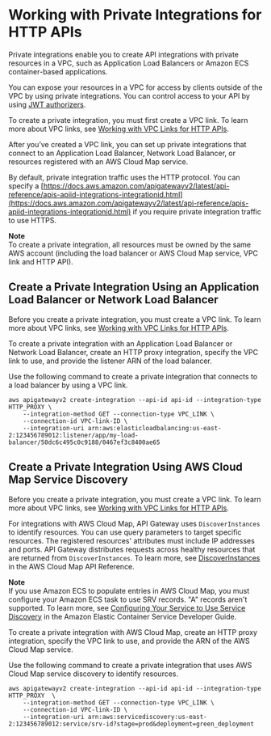 # Working with Private Integrations for HTTP APIs<a name="http-api-develop-integrations-private"></a>

Private integrations enable you to create API integrations with private resources in a VPC, such as Application Load Balancers or Amazon ECS container\-based applications\. 

You can expose your resources in a VPC for access by clients outside of the VPC by using private integrations\. You can control access to your API by using [JWT authorizers](http-api-jwt-authorizer.md)\.

To create a private integration, you must first create a VPC link\. To learn more about VPC links, see [Working with VPC Links for HTTP APIs](http-api-vpc-links.md)\.

After you’ve created a VPC link, you can set up private integrations that connect to an Application Load Balancer, Network Load Balancer, or resources registered with an AWS Cloud Map service\.

By default, private integration traffic uses the HTTP protocol\. You can specify a [https://docs.aws.amazon.com/apigatewayv2/latest/api-reference/apis-apiid-integrations-integrationid.html](https://docs.aws.amazon.com/apigatewayv2/latest/api-reference/apis-apiid-integrations-integrationid.html) if you require private integration traffic to use HTTPS\.

**Note**  
To create a private integration, all resources must be owned by the same AWS account \(including the load balancer or AWS Cloud Map service, VPC link and HTTP API\)\.

## Create a Private Integration Using an Application Load Balancer or Network Load Balancer<a name="http-api-develop-integrations-private-ELB"></a>

Before you create a private integration, you must create a VPC link\. To learn more about VPC links, see [Working with VPC Links for HTTP APIs](http-api-vpc-links.md)\.

To create a private integration with an Application Load Balancer or Network Load Balancer, create an HTTP proxy integration, specify the VPC link to use, and provide the listener ARN of the load balancer\.

Use the following command to create a private integration that connects to a load balancer by using a VPC link\.

```
aws apigatewayv2 create-integration --api-id api-id --integration-type HTTP_PROXY \
    --integration-method GET --connection-type VPC_LINK \
    --connection-id VPC-link-ID \
    --integration-uri arn:aws:elasticloadbalancing:us-east-2:123456789012:listener/app/my-load-balancer/50dc6c495c0c9188/0467ef3c8400ae65
```

## Create a Private Integration Using AWS Cloud Map Service Discovery<a name="http-api-develop-integrations-private-Cloud-Map"></a>

Before you create a private integration, you must create a VPC link\. To learn more about VPC links, see [Working with VPC Links for HTTP APIs](http-api-vpc-links.md)\.

For integrations with AWS Cloud Map, API Gateway uses `DiscoverInstances` to identify resources\. You can use query parameters to target specific resources\. The registered resources' attributes must include IP addresses and ports\. API Gateway distributes requests across healthy resources that are returned from `DiscoverInstances`\. To learn more, see [DiscoverInstances](https://docs.aws.amazon.com/cloud-map/latest/api/API_DiscoverInstances.html) in the AWS Cloud Map API Reference\.

**Note**  
If you use Amazon ECS to populate entries in AWS Cloud Map, you must configure your Amazon ECS task to use SRV records\. "A" records aren't supported\. To learn more, see [Configuring Your Service to Use Service Discovery](https://docs.aws.amazon.com/AmazonECS/latest/developerguide/service-configure-servicediscovery.html) in the Amazon Elastic Container Service Developer Guide\.

To create a private integration with AWS Cloud Map, create an HTTP proxy integration, specify the VPC link to use, and provide the ARN of the AWS Cloud Map service\.

Use the following command to create a private integration that uses AWS Cloud Map service discovery to identify resources\.

```
aws apigatewayv2 create-integration --api-id api-id --integration-type HTTP_PROXY  \
    --integration-method GET --connection-type VPC_LINK \
    --connection-id VPC-link-ID \
    --integration-uri arn:aws:servicediscovery:us-east-2:123456789012:service/srv-id?stage=prod&deployment=green_deployment
```
